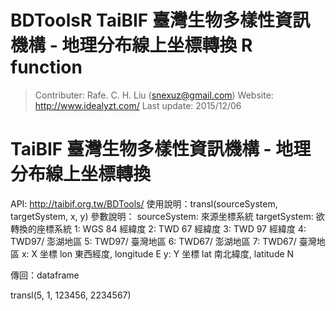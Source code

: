 # BDToolsR  TaiBIF 臺灣生物多樣性資訊機構 - 地理分布線上坐標轉換 R function
> Contributer: Rafe. C. H. Liu (snexuz@gmail.com)
> Website: http://www.idealyzt.com/
> Last update: 2015/12/06 

# TaiBIF 臺灣生物多樣性資訊機構 - 地理分布線上坐標轉換
API: http://taibif.org.tw/BDTools/
使用說明：transl(sourceSystem, targetSystem, x, y)
參數說明：
  sourceSystem: 來源坐標系統
  targetSystem: 欲轉換的座標系統
      1: WGS 84 經緯度
      2: TWD 67 經緯度
      3: TWD 97 經緯度
      4: TWD97/ 澎湖地區
      5: TWD97/ 臺灣地區
      6: TWD67/ 澎湖地區
      7: TWD67/ 臺灣地區
  x: X 坐標 lon 東西經度, longitude E
  y: Y 坐標 lat 南北緯度, latitude N

傳回：dataframe

transl(5, 1, 123456, 2234567)
